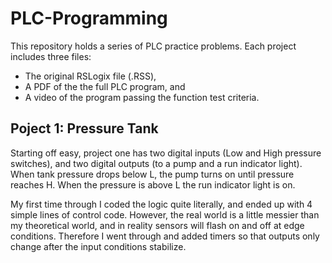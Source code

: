 # PLC-Programming
This repository holds a series of PLC practice problems. Each project includes three files:
* The original RSLogix file (.RSS),
* A PDF of the the full PLC program, and
* A video of the program passing the function test criteria.

## Poject 1: Pressure Tank
Starting off easy, project one has two digital inputs (Low and High pressure switches), and two digital outputs (to a pump and a run indicator light).  When tank pressure drops below L, the pump turns on until pressure reaches H.  When the pressure is above L the run indicator light is on.

My first time through I coded the logic quite literally, and ended up with 4 simple lines of control code.  However, the real world is a little messier than my theoretical world, and in reality sensors will flash on and off at edge conditions.  Therefore I went through and added timers so that outputs only change after the input conditions stabilize.
